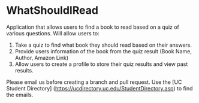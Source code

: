 # WhatShouldIRead
Application that allows users to find a book to read based on a quiz of various questions. Will allow users to:

1. Take a quiz to find what book they should read based on their answers.
1. Provide users information of the book from the quiz result (Book Name, Author, Amazon Link)
1. Allow users to create a profile to store their quiz results and view past results.

Please email us before creating a branch and pull request. Use the [UC Student Directory] (https://ucdirectory.uc.edu/StudentDirectory.asp) to find the emails.

